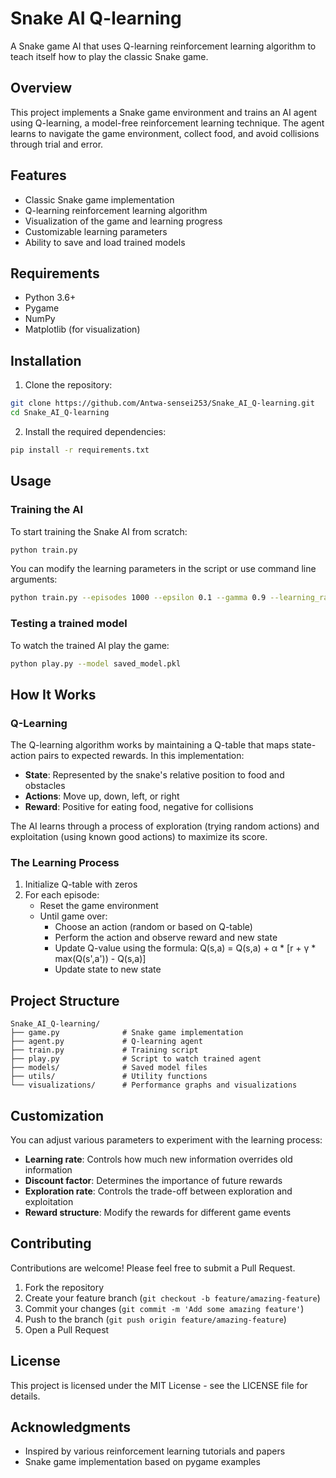 # Snake AI Q-learning

A Snake game AI that uses Q-learning reinforcement learning algorithm to teach itself how to play the classic Snake game.

## Overview

This project implements a Snake game environment and trains an AI agent using Q-learning, a model-free reinforcement learning technique. The agent learns to navigate the game environment, collect food, and avoid collisions through trial and error.

## Features

- Classic Snake game implementation
- Q-learning reinforcement learning algorithm
- Visualization of the game and learning progress
- Customizable learning parameters
- Ability to save and load trained models

## Requirements

- Python 3.6+
- Pygame
- NumPy
- Matplotlib (for visualization)

## Installation

1. Clone the repository:
```bash
git clone https://github.com/Antwa-sensei253/Snake_AI_Q-learning.git
cd Snake_AI_Q-learning
```

2. Install the required dependencies:
```bash
pip install -r requirements.txt
```

## Usage

### Training the AI

To start training the Snake AI from scratch:

```bash
python train.py
```

You can modify the learning parameters in the script or use command line arguments:

```bash
python train.py --episodes 1000 --epsilon 0.1 --gamma 0.9 --learning_rate 0.1
```

### Testing a trained model

To watch the trained AI play the game:

```bash
python play.py --model saved_model.pkl
```

## How It Works

### Q-Learning

The Q-learning algorithm works by maintaining a Q-table that maps state-action pairs to expected rewards. In this implementation:

- **State**: Represented by the snake's relative position to food and obstacles
- **Actions**: Move up, down, left, or right
- **Reward**: Positive for eating food, negative for collisions

The AI learns through a process of exploration (trying random actions) and exploitation (using known good actions) to maximize its score.

### The Learning Process

1. Initialize Q-table with zeros
2. For each episode:
   - Reset the game environment
   - Until game over:
     - Choose an action (random or based on Q-table)
     - Perform the action and observe reward and new state
     - Update Q-value using the formula:
       Q(s,a) = Q(s,a) + α * [r + γ * max(Q(s',a')) - Q(s,a)]
     - Update state to new state

## Project Structure

```
Snake_AI_Q-learning/
├── game.py              # Snake game implementation
├── agent.py             # Q-learning agent
├── train.py             # Training script
├── play.py              # Script to watch trained agent
├── models/              # Saved model files
├── utils/               # Utility functions
└── visualizations/      # Performance graphs and visualizations
```

## Customization

You can adjust various parameters to experiment with the learning process:

- **Learning rate**: Controls how much new information overrides old information
- **Discount factor**: Determines the importance of future rewards
- **Exploration rate**: Controls the trade-off between exploration and exploitation
- **Reward structure**: Modify the rewards for different game events

## Contributing

Contributions are welcome! Please feel free to submit a Pull Request.

1. Fork the repository
2. Create your feature branch (`git checkout -b feature/amazing-feature`)
3. Commit your changes (`git commit -m 'Add some amazing feature'`)
4. Push to the branch (`git push origin feature/amazing-feature`)
5. Open a Pull Request

## License

This project is licensed under the MIT License - see the LICENSE file for details.

## Acknowledgments

- Inspired by various reinforcement learning tutorials and papers
- Snake game implementation based on pygame examples
